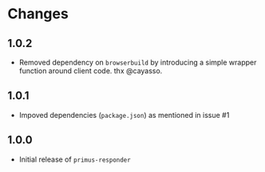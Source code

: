 # Changes

## 1.0.2
* Removed dependency on `browserbuild` by introducing a simple wrapper function around client code. thx @cayasso.

## 1.0.1
* Impoved dependencies (`package.json`) as mentioned in issue #1

## 1.0.0
* Initial release of `primus-responder`
